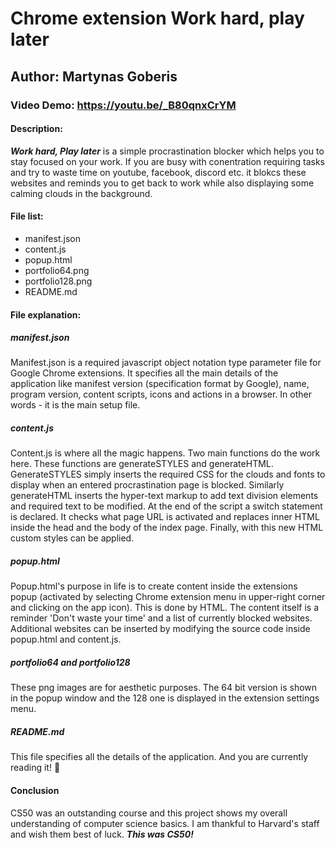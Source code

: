 # Chrome extension Work hard, play later

## Author: Martynas Goberis

### Video Demo: <https://youtu.be/_B80qnxCrYM>

#### Description:

**_Work hard, Play later_** is a simple procrastination blocker which helps you to stay focused on your work. If you are busy with conentration requiring tasks and try to waste time on youtube, facebook, discord etc. it blokcs these websites and reminds you to get back to work while also displaying some calming clouds in the background.

#### File list:

- manifest.json
- content.js
- popup.html
- portfolio64.png
- portfolio128.png
- README.md

#### File explanation:

##### manifest.json

Manifest.json is a required javascript object notation type parameter file for Google Chrome extensions. It specifies all the main details of the application like manifest version (specification format by Google), name, program version, content scripts, icons and actions in a browser. In other words - it is the main setup file.

##### content.js

Content.js is where all the magic happens. Two main functions do the work here. These functions are generateSTYLES and generateHTML. GenerateSTYLES simply inserts the required CSS for the clouds and fonts to display when an entered procrastination page is blocked. Similarly generateHTML inserts the hyper-text markup to add text division elements and required text to be modified. At the end of the script a switch statement is declared. It checks what page URL is activated and replaces inner HTML inside the head and the body of the index page. Finally, with this new HTML custom styles can be applied.

##### popup.html

Popup.html's purpose in life is to create content inside the extensions popup (activated by selecting Chrome extension menu in upper-right corner and clicking on the app icon). This is done by HTML. The content itself is a reminder 'Don't waste your time' and a list of currently blocked websites. Additional websites can be inserted by modifying the source code inside popup.html and content.js.

##### portfolio64 and portfolio128

These png images are for aesthetic purposes. The 64 bit version is shown in the popup window and the 128 one is displayed in the extension settings menu.

##### README.md

This file specifies all the details of the application. And you are currently reading it! :memo:

#### Conclusion

CS50 was an outstanding course and this project shows my overall understanding of computer science basics. I am thankful to Harvard's staff and wish them best of luck. **_This was CS50!_**
